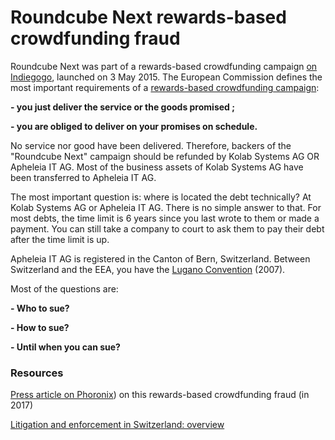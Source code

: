 # Roundcube Next rewards-based crowdfunding fraud

Roundcube Next was part of a rewards-based crowdfunding campaign [on Indiegogo](https://www.indiegogo.com/projects/roundcube-next--2#/), launched on 3 May 2015.
The European Commission defines the most important requirements of a [rewards-based crowdfunding campaign](https://ec.europa.eu/growth/tools-databases/crowdfunding-guide/types/rewards_en):

**- you just deliver the service or the goods promised ;**

**- you are obliged to deliver on your promises on schedule.**

No service nor good have been delivered.
Therefore, backers of the "Roundcube Next" campaign should be refunded by Kolab Systems AG OR Apheleia IT AG.
Most of the business assets of Kolab Systems AG have been transferred to Apheleia IT AG.

The most important question is: where is located the debt technically? At Kolab Systems AG or Apheleia IT AG. There is no simple answer to that.
For most debts, the time limit is 6 years since you last wrote to them or made a payment.
You can still take a company to court to ask them to pay their debt after the time limit is up.

Apheleia IT AG is registered in the Canton of Bern, Switzerland.
Between Switzerland and the EEA, you have the [Lugano Convention](https://en.wikipedia.org/wiki/Brussels_Regime#Lugano_convention_(2007)) (2007).

Most of the questions are:

 **- Who to sue?**
 
 **- How to sue?**
 
 **- Until when you can sue?**
 
 ### Resources

[Press article on Phoronix](https://www.phoronix.com/scan.php?page=news_item&px=RoundCube-Next-Silent-2017)) on this rewards-based crowdfunding fraud (in 2017)

[Litigation and enforcement in Switzerland: overview](https://uk.practicallaw.thomsonreuters.com/1-502-1695?transitionType=Default&contextData=(sc.Default)&firstPage=true&bhcp=1)


